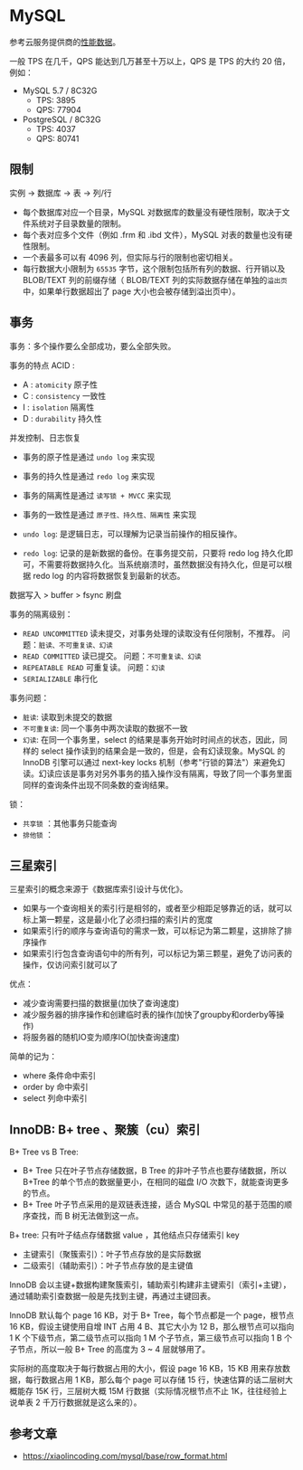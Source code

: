 # MySQL

参考云服务提供商的[性能数据](https://cloud.tencent.com/document/product/236/68814)。

一般 TPS 在几千，QPS 能达到几万甚至十万以上，QPS 是 TPS 的大约 20 倍，例如：
- MySQL 5.7 / 8C32G
    - TPS: 3895
    - QPS: 77904
- PostgreSQL / 8C32G
    - TPS: 4037
    - QPS: 80741

## 限制

实例 -> 数据库 -> 表 -> 列/行

- 每个数据库对应一个目录，MySQL 对数据库的数量没有硬性限制，取决于文件系统对子目录数量的限制。
- 每个表对应多个文件（例如 .frm 和 .ibd 文件），MySQL 对表的数量也没有硬性限制。
- 一个表最多可以有 4096 列，但实际与行的限制也密切相关。
- 每行数据大小限制为 `65535` 字节，这个限制包括所有列的数据、行开销以及 BLOB/TEXT 列的前缀存储（ BLOB/TEXT 列的实际数据存储在单独的`溢出页`中，如果单行数据超出了 page 大小也会被存储到溢出页中）。

## 事务

事务：多个操作要么全部成功，要么全部失败。

事务的特点 ACID :
- A : `atomicity`   原子性
- C : `consistency` 一致性
- I : `isolation`   隔离性
- D : `durability`  持久性

并发控制、日志恢复


- 事务的原子性是通过 `undo log` 来实现
- 事务的持久性是通过 `redo log` 来实现
- 事务的隔离性是通过 `读写锁 + MVCC` 来实现
- 事务的一致性是通过 `原子性、持久性、隔离性` 来实现


- `undo log`: 是逻辑日志，可以理解为记录当前操作的相反操作。
- `redo log`: 记录的是新数据的备份。在事务提交前，只要将 redo log 持久化即可，不需要将数据持久化。当系统崩溃时，虽然数据没有持久化，但是可以根据 redo log 的内容将数据恢复到最新的状态。


数据写入 > buffer > fsync 刷盘


事务的隔离级别：
- `READ UNCOMMITTED` 读未提交，对事务处理的读取没有任何限制，不推荐。 问题：`脏读、不可重复读、幻读`
- `READ COMMITTED`   读已提交。 问题：`不可重复读、幻读`
- `REPEATABLE READ`  可重复读。 问题：`幻读`
- `SERIALIZABLE`     串行化

事务问题：
- `脏读`: 读取到未提交的数据
- `不可重复读`: 同一个事务中两次读取的数据不一致
- `幻读`: 在同一个事务里，select 的结果是事务开始时时间点的状态，因此，同样的 select 操作读到的结果会是一致的，但是，会有幻读现象。MySQL 的 InnoDB 引擎可以通过 next-key locks 机制（参考"行锁的算法"）来避免幻读。幻读应该是事务对另外事务的插入操作没有隔离，导致了同一个事务里面同样的查询条件出现不同条数的查询结果。


锁：
- `共享锁` ：其他事务只能查询
- `排他锁` ：


## 三星索引

三星索引的概念来源于《数据库索引设计与优化》。

- 如果与一个查询相关的索引行是相邻的，或者至少相距足够靠近的话，就可以标上第一颗星，这是最小化了必须扫描的索引片的宽度
- 如果索引行的顺序与查询语句的需求一致，可以标记为第二颗星，这排除了排序操作
- 如果索引行包含查询语句中的所有列，可以标记为第三颗星，避免了访问表的操作，仅访问索引就可以了

优点：
- 减少查询需要扫描的数据量(加快了查询速度)
- 减少服务器的排序操作和创建临时表的操作(加快了groupby和orderby等操作)
- 将服务器的随机IO变为顺序IO(加快查询速度)

简单的记为：
- where 条件命中索引
- order by 命中索引
- select 列命中索引

## InnoDB: B+ tree 、聚簇（cu）索引

B+ Tree vs B Tree:
- B+ Tree 只在叶子节点存储数据，B Tree 的非叶子节点也要存储数据，所以 B+Tree 的单个节点的数据量更小，在相同的磁盘 I/O 次数下，就能查询更多的节点。
- B+ Tree 叶子节点采用的是双链表连接，适合 MySQL 中常见的基于范围的顺序查找，而 B 树无法做到这一点。

B+ tree: 只有叶子结点存储数据 value ，其他结点只存储索引 key

- 主键索引（聚簇索引）：叶子节点存放的是实际数据
- 二级索引（辅助索引）：叶子节点存放的是主键值

InnoDB 会以主键+数据构建聚簇索引，辅助索引构建非主键索引（索引+主键），通过辅助索引查数据一般是先找到主键，再通过主键回表。


InnoDB 默认每个 page 16 KB，对于 B+ Tree，每个节点都是一个 page，根节点 16 KB，假设主键使用自增 INT 占用 4 B、其它大小为 12 B，那么根节点可以指向 1 K 个下级节点，第二级节点可以指向 1 M 个子节点，第三级节点可以指向 1 B 个子节点，所以一般 B+ Tree 的高度为 3 ~ 4 层就够用了。

实际树的高度取决于每行数据占用的大小，假设 page 16 KB，15 KB 用来存放数据，每行数据占用 1 KB，那么每个 page 可以存储 15 行，快速估算的话二层树大概能存 15K 行，三层树大概 15M 行数据（实际情况根节点不止 1K，往往经验上说单表 2 千万行数据就是这么来的）。


## 参考文章

- https://xiaolincoding.com/mysql/base/row_format.html